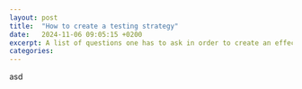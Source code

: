 ```yaml
---
layout: post
title:  "How to create a testing strategy"
date:   2024-11-06 09:05:15 +0200
excerpt: A list of questions one has to ask in order to create an effective testing strategy
categories:
---
```


asd
